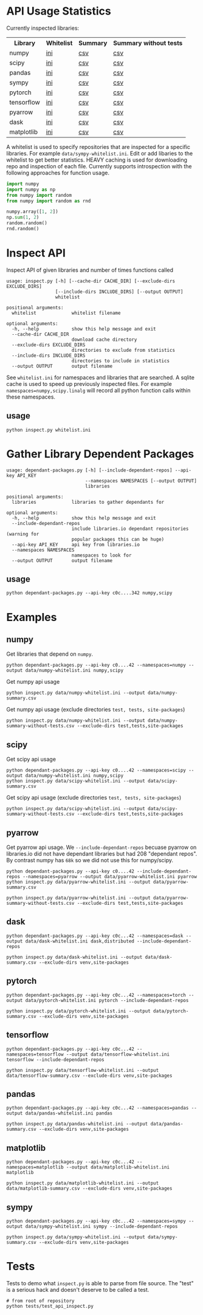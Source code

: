 # API Usage Statistics

Currently inspected libraries:

<table>
<tr>
  <th>Library</th>
  <th>Whitelist</th>
  <th>Summary</th>
  <th>Summary without tests</th>
</tr>
<tr>
  <td>numpy</td>
  <td><a href="https://github.com/costrouc/python-api-inspect/blob/master/data/numpy-whitelist.ini">ini</a></td>
  <td><a href="https://github.com/costrouc/python-api-inspect/blob/master/data/numpy-summary.csv">csv</a></td>
  <td><a href="https://github.com/costrouc/python-api-inspect/blob/master/data/numpy-summary-without-tests.csv">csv</a></td>
</tr>
<tr>
  <td>scipy</td>
  <td><a href="https://github.com/costrouc/python-api-inspect/blob/master/data/scipy-whitelist.ini">ini</a></td>
  <td><a href="https://github.com/costrouc/python-api-inspect/blob/master/data/scipy-summary.csv">csv</a></td>
  <td><a href="https://github.com/costrouc/python-api-inspect/blob/master/data/scipy-summary-without-tests.csv">csv</a></td>
</tr>
<tr>
  <td>pandas</td>
  <td><a href="https://github.com/costrouc/python-api-inspect/blob/master/data/pandas-whitelist.ini">ini</a></td>
  <td><a href="https://github.com/costrouc/python-api-inspect/blob/master/data/pandas-summary.csv">csv</a></td>
  <td><a href="https://github.com/costrouc/python-api-inspect/blob/master/data/pandas-summary-without-tests.csv">csv</a></td>
</tr>
<tr>
  <td>sympy</td>
  <td><a href="https://github.com/costrouc/python-api-inspect/blob/master/data/sympy-whitelist.ini">ini</a></td>
  <td><a href="https://github.com/costrouc/python-api-inspect/blob/master/data/sympy-summary.csv">csv</a></td>
  <td><a href="https://github.com/costrouc/python-api-inspect/blob/master/data/sympy-summary-without-tests.csv">csv</a></td>
</tr>
<tr>
  <td>pytorch</td>
  <td><a href="https://github.com/costrouc/python-api-inspect/blob/master/data/pytorch-whitelist.ini">ini</a></td>
  <td><a href="https://github.com/costrouc/python-api-inspect/blob/master/data/pytorch-summary.csv">csv</a></td>
  <td><a href="https://github.com/costrouc/python-api-inspect/blob/master/data/pytorch-summary-without-tests.csv">csv</a></td>
</tr>
<tr>
  <td>tensorflow</td>
  <td><a href="https://github.com/costrouc/python-api-inspect/blob/master/data/tensorflow-whitelist.ini">ini</a></td>
  <td><a href="https://github.com/costrouc/python-api-inspect/blob/master/data/tensorflow-summary.csv">csv</a></td>
  <td><a href="https://github.com/costrouc/python-api-inspect/blob/master/data/tensorflow-summary-without-tests.csv">csv</a></td>
</tr>
<tr>
  <td>pyarrow</td>
  <td><a href="https://github.com/costrouc/python-api-inspect/blob/master/data/pyarrow-whitelist.ini">ini</a></td>
  <td><a href="https://github.com/costrouc/python-api-inspect/blob/master/data/pyarrow-summary.csv">csv</a></td>
  <td><a href="https://github.com/costrouc/python-api-inspect/blob/master/data/pyarrow-summary-without-tests.csv">csv</a></td>
</tr>
<tr>
  <td>dask</td>
  <td><a href="https://github.com/costrouc/python-api-inspect/blob/master/data/dask-whitelist.ini">ini</a></td>
  <td><a href="https://github.com/costrouc/python-api-inspect/blob/master/data/dask-summary.csv">csv</a></td>
  <td><a href="https://github.com/costrouc/python-api-inspect/blob/master/data/dask-summary-without-tests.csv">csv</a></td>
</tr>
<tr>
  <td>matplotlib</td>
  <td><a href="https://github.com/costrouc/python-api-inspect/blob/master/data/matplotlib-whitelist.ini">ini</a></td>
  <td><a href="https://github.com/costrouc/python-api-inspect/blob/master/data/matplotlib-summary.csv">csv</a></td>
  <td><a href="https://github.com/costrouc/python-api-inspect/blob/master/data/matplotlib-summary-without-tests.csv">csv</a></td>
</tr>
</table>

A whitelist is used to specify repositories that are inspected for a
specific libraries. For example `data/sympy-whitelist.ini`. Edit or
add libaries to the whitelist to get better statistics. HEAVY caching
is used for downloading repo and inspection of each file. Currently
supports introspection with the following approaches for function
usage.

```python
import numpy
import numpy as np
from numpy import random
from numpy import random as rnd

numpy.array([1, 2])
np.sum(1, 2)
random.random()
rnd.random()
```

# Inspect API

Inspect API of given libraries and number of times functions called

```shell
usage: inspect.py [-h] [--cache-dir CACHE_DIR] [--exclude-dirs EXCLUDE_DIRS]
                  [--include-dirs INCLUDE_DIRS] [--output OUTPUT]
                  whitelist

positional arguments:
  whitelist             whitelist filename

optional arguments:
  -h, --help            show this help message and exit
  --cache-dir CACHE_DIR
                        download cache directory
  --exclude-dirs EXCLUDE_DIRS
                        directories to exclude from statistics
  --include-dirs INCLUDE_DIRS
                        directories to include in statistics
  --output OUTPUT       output filename
```

See `whitelist.ini` for namespaces and libraries that are searched. A
sqlite cache is used to speed up previously inspected files. For
example `namespaces=numpy,scipy.linalg` will record all python
function calls within these namespaces.

## usage

```shell
python inspect.py whitelist.ini
```
    
# Gather Library Dependent Packages

```shell
usage: dependant-packages.py [-h] [--include-dependant-repos] --api-key API_KEY
                             --namespaces NAMESPACES [--output OUTPUT]
                             libraries

positional arguments:
  libraries             libraries to gather dependants for

optional arguments:
  -h, --help            show this help message and exit
  --include-dependant-repos
                        include libraries.io dependant repositories (warning for
                        popular packages this can be huge)
  --api-key API_KEY     api key from libraries.io
  --namespaces NAMESPACES
                        namespaces to look for
  --output OUTPUT       output filename
```

## usage

```shell
python dependant-packages.py --api-key c0c....342 numpy,scipy
```

# Examples

## numpy

Get libraries that depend on `numpy`.

```shell
python dependant-packages.py --api-key c0....42 --namespaces=numpy --output data/numpy-whitelist.ini numpy,scipy 
```

Get numpy api usage

```shell
python inspect.py data/numpy-whitelist.ini --output data/numpy-summary.csv
```

Get numpy api usage (exclude directories `test, tests, site-packages`)

```shell
python inspect.py data/numpy-whitelist.ini --output data/numpy-summary-without-tests.csv --exclude-dirs test,tests,site-packages
```

## scipy

Get scipy api usage

```shell
python dependant-packages.py --api-key c0....42 --namespaces=scipy --output data/numpy-whitelist.ini numpy,scipy 
python inspect.py data/scipy-whitelist.ini --output data/scipy-summary.csv
```

Get scipy api usage (exclude directories `test, tests, site-packages`)

```shell
python inspect.py data/scipy-whitelist.ini --output data/scipy-summary-without-tests.csv --exclude-dirs test,tests,site-packages
```

## pyarrow

Get pyarrow api usage. We `--include-dependant-repos` becuase pyarrow on libraries.io did not have dependant libraries but had 208 "dependant repos". By contrast numpy has `68k` so we did not use this for numpy/scipy.

```shell
python dependant-packages.py --api-key c0....42 --include-dependant-repos --namespaces=pyarrow --output data/pyarrow-whitelist.ini pyarrow
python inspect.py data/pyarrow-whitelist.ini --output data/pyarrow-summary.csv
```

```shell
python inspect.py data/pyarrow-whitelist.ini --output data/pyarrow-summary-without-tests.csv --exclude-dirs test,tests,site-packages
```

## dask

```shell
python dependant-packages.py --api-key c0c...42 --namespaces=dask --output data/dask-whitelist.ini dask,distributed --include-dependant-repos
```

```shell
python inspect.py data/dask-whitelist.ini --output data/dask-summary.csv --exclude-dirs venv,site-packages
```

## pytorch

```shell
python dependant-packages.py --api-key c0c...42 --namespaces=torch --output data/pytorch-whitelist.ini pytorch --include-dependant-repos
```

```shell
python inspect.py data/pytorch-whitelist.ini --output data/pytorch-summary.csv --exclude-dirs venv,site-packages
```

## tensorflow

```shell
python dependant-packages.py --api-key c0c...42 --namespaces=tensorflow --output data/tensorflow-whitelist.ini tensorflow --include-dependant-repos
```

```shell
python inspect.py data/tensorflow-whitelist.ini --output data/tensorflow-summary.csv --exclude-dirs venv,site-packages
```

## pandas

```shell
python dependant-packages.py --api-key c0c...42 --namespaces=pandas --output data/pandas-whitelist.ini pandas
```

```shell
python inspect.py data/pandas-whitelist.ini --output data/pandas-summary.csv --exclude-dirs venv,site-packages
```

## matplotlib

```shell
python dependant-packages.py --api-key c0c...42 --namespaces=matplotlib --output data/matplotlib-whitelist.ini matplotlib
```

```shell
python inspect.py data/matplotlib-whitelist.ini --output data/matplotlib-summary.csv --exclude-dirs venv,site-packages
```

## sympy

```shell
python dependant-packages.py --api-key c0c...42 --namespaces=sympy --output data/sympy-whitelist.ini sympy --include-dependant-repos
```

```shell
python inspect.py data/sympy-whitelist.ini --output data/sympy-summary.csv --exclude-dirs venv,site-packages
```

# Tests

Tests to demo what `inspect.py` is able to parse from file source. The
"test" is a serious hack and doesn't deserve to be called a test.

```shell
# from root of repository
python tests/test_api_inspect.py
```
